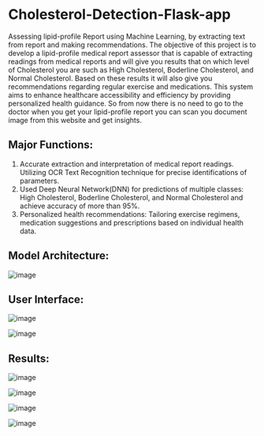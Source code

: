 # Cholesterol-Detection-Flask-app
Assessing lipid-profile Report using Machine Learning, by extracting text from report and making recommendations.
The objective of this project is to develop a lipid-profile medical report assessor that is capable of extracting readings from medical reports and will give you results that on which level of Cholesterol you are such as High Cholesterol, Boderline Cholesterol, and Normal Cholesterol. Based on these results it will also give you recommendations regarding regular exercise and medications. This system aims to enhance healthcare accessibility and efficiency by providing personalized health guidance. So from now there is no need to go to the doctor when you get your lipid-profile report you can scan you document image from this website and get insights.

## Major Functions:
1. Accurate extraction and interpretation of medical report readings. Utilizing OCR Text Recognition technique for precise identifications of parameters.
2. Used Deep Neural Network(DNN) for predictions of multiple classes: High Cholesterol, Boderline Cholesterol, and Normal Cholesterol and achieve accuracy of more than 95%.
3. Personalized health recommendations: Tailoring exercise regimens, medication suggestions and prescriptions based on individual health data.


## Model Architecture:

![image](https://github.com/muhammadmehdi89/Cholesterol-Detection-Flask-app/assets/142395586/a4066879-8d66-4f2c-ac61-c8e593ba5c71)

## User Interface:

![image](https://github.com/muhammadmehdi89/Cholesterol-Detection-Flask-app/assets/142395586/a270e813-5f38-4ea1-8d9e-6dc2a37d3ddd)

![image](https://github.com/muhammadmehdi89/Cholesterol-Detection-Flask-app/assets/142395586/cf61dee9-e852-4050-82f1-8ea5a954d16a)

## Results:

![image](https://github.com/muhammadmehdi89/Cholesterol-Detection-Flask-app/assets/142395586/f0bafda1-6e9f-4879-8f83-35115ea2f7a4)

![image](https://github.com/muhammadmehdi89/Cholesterol-Detection-Flask-app/assets/142395586/f9214ebc-0366-4dff-863f-55d770416f98)

![image](https://github.com/muhammadmehdi89/Cholesterol-Detection-Flask-app/assets/142395586/9c68026d-573c-473e-9fbd-75e481e8ae7a)

![image](https://github.com/muhammadmehdi89/Cholesterol-Detection-Flask-app/assets/142395586/47c4c7a4-0b41-45a9-9560-030eae2622b0)


